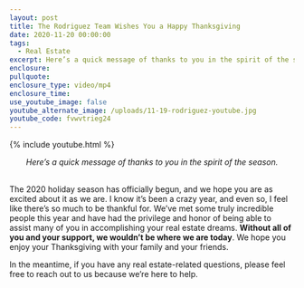 ```yaml
---
layout: post
title: The Rodriguez Team Wishes You a Happy Thanksgiving
date: 2020-11-20 00:00:00
tags:
  - Real Estate
excerpt: Here’s a quick message of thanks to you in the spirit of the season.
enclosure:
pullquote:
enclosure_type: video/mp4
enclosure_time:
use_youtube_image: false
youtube_alternate_image: /uploads/11-19-rodriguez-youtube.jpg
youtube_code: fvwvtrieg24
---
```


{% include youtube.html %}

<center><em>Here&rsquo;s a quick message of thanks to you in the spirit of the season.</em></center>

<br>The 2020 holiday season has officially begun, and we hope you are as excited about it as we are. I know it’s been a crazy year, and even so, I feel like there’s so much to be thankful for. We’ve met some truly incredible people this year and have had the privilege and honor of being able to assist many of you in accomplishing your real estate dreams. **Without all of you and your support, we wouldn’t be where we are today**. We hope you enjoy your Thanksgiving with your family and your friends.

In the meantime, if you have any real estate-related questions, please feel free to reach out to us because we’re here to help.